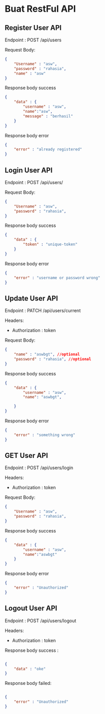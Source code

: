 # Buat RestFul API

## Register User API
Endpoint : POST /api/users

Request Body: 

```json
{
    "Username" : "asw",
    "password" : "rahasia",
    "name" : "asw"
}

```

Response body success 

```json
{
    "data" : {
        "username" : "asw",
        "name":"asw",
        "message" : "berhasil"
    }
}
```

Response body error

```json
{
    "error" : "already registered"
}

```
## Login User API
Endpoint : POST /api/users/

Request Body: 

```json
{
    "Username" : "asw",
    "password" : "rahasia",
}

```

Response body success 

```json
{
    "data" : {
        "token" : "unique-token"
    }
}
```

Response body error

```json
{
    "error" : "username or password wrong"
}

```

## Update User API
Endpoint : PATCH /api/users/current

Headers:
- Authorization : token

Request Body: 

```json
{
    "name" : "aswbgt", //optional
    "password" : "rahasia", //optional
}

```

Response body success 

```json
{
    "data" : {
        "username" : "asw",
        "name": "aswbgt",

    }
}
```

Response body error

```json
{
    "error" : "something wrong"
}

```

## GET User API

Endpoint : POST /api/users/login

Headers:
- Authorization : token

Request Body: 

```json
{
    "Username" : "asw",
    "password" : "rahasia",
}

```

Response body success 

```json
{
    "data" : {
        "username" : "asw",
        "name":"aswbgt"
    }
}
```

Response body error

```json
{
    "error" : "Unauthorized"
}

```

## Logout User API

Endpoint : POST /api/users/logout

Headers:
- Authorization : token

Response body success : 
```json

{
    "data" : "oke"
}

```

Response body failed:

```json

{
    "error" : "Unauthorized"
}

```
